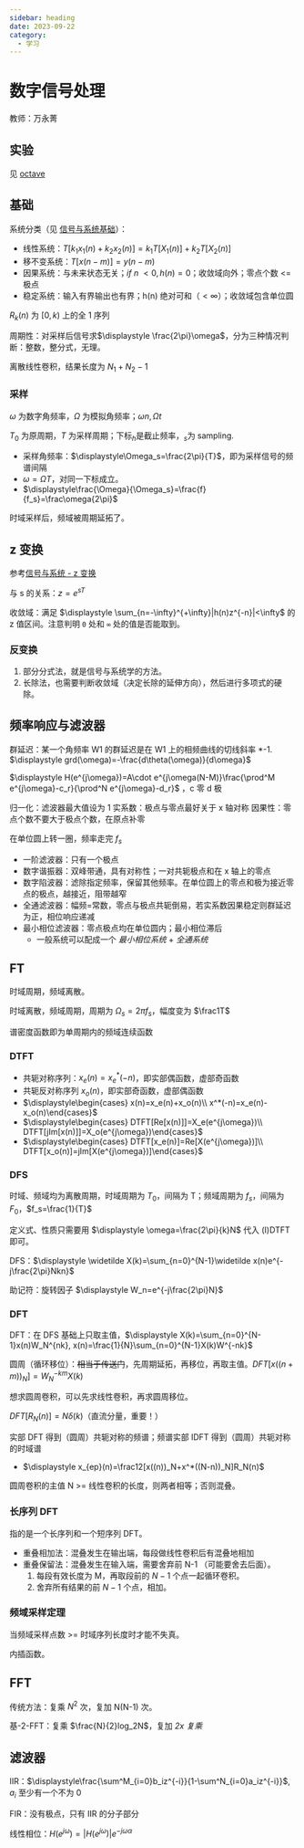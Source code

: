 ```yaml
---
sidebar: heading
date: 2023-09-22
category:
  - 学习
---
```


# 数字信号处理

教师：万永菁

## 实验

见 [octave](../../coding/octave.md)

## 基础

系统分类（见 [信号与系统基础](./signals_and_systems.md#信号系统基础)）：

- 线性系统：$\displaystyle T[k_1x_1(n)+k_2x_2(n)]=k_1T[X_1(n)]+k_2T[X_2(n)]$
- 移不变系统：$\displaystyle T[x(n-m)]=y(n-m)$
- 因果系统：与未来状态无关；$\displaystyle if\ n\ <0, h(n)=0$；收敛域向外；零点个数 <= 极点
- 稳定系统：输入有界输出也有界；h(n) 绝对可和（$<\infty$）；收敛域包含单位圆

$R_k(n)$ 为 $[0,k)$ 上的全 1 序列

周期性：对采样后信号求$\displaystyle \frac{2\pi}\omega$，分为三种情况判断：整数，整分式，无理。

离散线性卷积，结果长度为 $N_1+N_2-1$

### 采样

$\omega$ 为数字角频率，$\Omega$ 为模拟角频率；$\omega n, \Omega t$

$T_0$ 为原周期，$T$ 为采样周期；下标$_h$是截止频率，$_s$为 sampling.

- 采样角频率：$\displaystyle\Omega_s=\frac{2\pi}{T}$，即为采样信号的频谱间隔
- $\omega=\Omega T$，对同一下标成立。
- $\displaystyle\frac{\Omega}{\Omega_s}=\frac{f}{f_s}=\frac\omega{2\pi}$

时域采样后，频域被周期延拓了。

## z 变换

参考[信号与系统 - z 变换](./signals_and_systems.md#z-transform)

与 s 的关系：$\displaystyle z=e^{sT}$

收敛域：满足 $\displaystyle \sum_{n=-\infty}^{+\infty}|h(n)z^{-n}|<\infty$ 的 z 值区间。注意判明 `0` 处和 `∞` 处的值是否能取到。

### 反变换

1. 部分分式法，就是信号与系统学的方法。
2. 长除法，也需要判断收敛域（决定长除的延伸方向），然后进行多项式的硬除。

## 频率响应与滤波器

群延迟：某一个角频率 W1 的群延迟是在 W1 上的相频曲线的切线斜率 \*-1. $\displaystyle grd(\omega)=-\frac{d\theta(\omega)}{d\omega}$

$\displaystyle H(e^{j\omega})=A\cdot e^{j\omega(N-M)}\frac{\prod^M e^{j\omega}-c_r}{\prod^N e^{j\omega}-d_r}$ ，c 零 d 极

归一化：滤波器最大值设为 1
实系数：极点与零点最好关于 x 轴对称
因果性：零点个数不要大于极点个数，在原点补零

在单位圆上转一圈，频率走完 $f_s$

- 一阶滤波器：只有一个极点
- 数字谐振器：双峰带通，具有对称性；一对共轭极点和在 x 轴上的零点
- 数字陷波器：滤除指定频率，保留其他频率。在单位圆上的零点和极为接近零点的极点，越接近，阻带越窄
- 全通滤波器：幅频=常数，零点与极点共轭倒易，若实系数因果稳定则群延迟为正，相位响应递减
- 最小相位滤波器：零点极点均在单位圆内；最小相位滞后
  - 一般系统可以配成一个 _最小相位系统_ + _全通系统_

## FT

时域周期，频域离散。

时域离散，频域周期，周期为 $\Omega_s=2\pi f_s$，幅度变为 $\frac1T$

谱密度函数即为单周期内的频域连续函数

### DTFT

- 共轭对称序列：$\displaystyle x_e(n)=x_e^*(-n)$，即实部偶函数，虚部奇函数
- 共轭反对称序列 $x_o(n)$，即实部奇函数，虚部偶函数
- $\displaystyle\begin{cases} x(n)=x_e(n)+x_o(n)\\ x^*(-n)=x_e(n)-x_o(n)\end{cases}$
- $\displaystyle\begin{cases} DTFT[Re[x(n)]]=X_e(e^{j\omega})\\ DTFT[jIm[x(n)]]=X_o(e^{j\omega})\end{cases}$
- $\displaystyle\begin{cases} DTFT[x_e(n)]=Re[X(e^{j\omega})]\\ DTFT[x_o(n)]=jIm[X(e^{j\omega})]\end{cases}$

### DFS

时域、频域均为离散周期，时域周期为 $T_0$，间隔为 T；频域周期为 $f_s$，间隔为 $F_0$，$f_s=\frac{1}{T}$

定义式、性质只需要用 $\displaystyle \omega=\frac{2\pi}{k}N$ 代入 (I)DTFT 即可。

DFS：$\displaystyle \widetilde X(k)=\sum_{n=0}^{N-1}\widetilde x(n)e^{-j\frac{2\pi}Nkn}$

助记符：旋转因子 $\displaystyle W_n=e^{-j\frac{2\pi}N}$

### DFT

DFT：在 DFS 基础上只取主值，$\displaystyle X(k)=\sum_{n=0}^{N-1}x(n)W_N^{nk}, x(n)=\frac{1}{N}\sum_{n=0}^{N-1}X(k)W^{-nk}$

圆周（循环移位）：~~相当于传送门~~，先周期延拓，再移位，再取主值。$\displaystyle DFT[x((n+m))_N]=W^{-km}_NX(k)$

想求圆周卷积，可以先求线性卷积，再求圆周移位。

$DFT[R_N(n)]=N\delta(k)$（直流分量，重要！）

实部 DFT 得到（圆周）共轭对称的频谱；频谱实部 IDFT 得到（圆周）共轭对称的时域谱

- $\displaystyle x_{ep}(n)=\frac12[x((n))_N+x^*((N-n))_N]R_N(n)$

圆周卷积的主值 N >= 线性卷积的长度，则两者相等；否则混叠。

### 长序列 DFT

指的是一个长序列和一个短序列 DFT。

- 重叠相加法：混叠发生在输出端，每段做线性卷积后有混叠地相加
- 重叠保留法：混叠发生在输入端，需要舍弃前 N-1 （可能要舍去后面）。
  1. 每段有效长度为 M，再取段前的 $N-1$ 个点一起循环卷积。
  2. 舍弃所有结果的前 $N-1$ 个点，相加。

### 频域采样定理

当频域采样点数 >= 时域序列长度时才能不失真。

内插函数。

## FFT

传统方法：复乘 $N^2$ 次，复加 N(N-1) 次。

基-2-FFT：复乘 $\frac{N}{2}log_2N$，复加 _2x 复乘_

## 滤波器

IIR：$\displaystyle\frac{\sum^M_{i=0}b_iz^{-i}}{1-\sum^N_{i=0}a_iz^{-i}}$, $a_i$ 至少有一个不为 0

FIR：没有极点，只有 IIR 的分子部分

线性相位：$\displaystyle H(e^{j\omega})=|H(e^{j\omega})|e^{-j\omega\alpha}$
